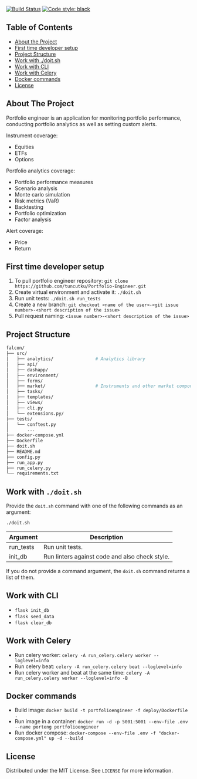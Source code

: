 [![Build Status](https://github.com/tuncutku/Portfolio-Engineer/actions/workflows/test.yml/badge.svg?branch=master)](https://github.com/tuncutku/Portfolio-Engineer/actions/workflows/test.yml)
[![Code style: black](https://img.shields.io/badge/code%20style-black-000000.svg)](https://github.com/psf/black)


## Table of Contents

* [About the Project](#about-the-project)
* [First time developer setup](#first-time-developer-setup)
* [Project Structure](#project-structure)
* [Work with ./doit.sh](#work-with-./doit.sh)
* [Work with CLI](#work-with-cli)
* [Work with Celery](#work-with-celery)
* [Docker commands](#docker-commands)
* [License](#license)


## About The Project


Portfolio engineer is an application for monitoring portfolio performance, conducting portfolio analytics as well as setting custom alerts.

Instrument coverage:
* Equities
* ETFs
* Options

Portfolio analytics coverage:
* Portfolio performance measures
* Scenario analysis
* Monte carlo simulation
* Risk metrics (VaR)
* Backtesting
* Portfolio optimization
* Factor analysis

Alert coverage:
* Price
* Return

## First time developer setup

1. To pull portfolio engineer repository:
   `git clone https://github.com/tuncutku/Portfolio-Engineer.git`
2. Create virtual environment and activate it:
   `./doit.sh`
3. Run unit tests:
   `./doit.sh run_tests`
4. Create a new branch:
   `git checkout <name of the user>-<git issue number>-<short description of the issue>`
4. Pull request naming:
   `<issue number>-<short description of the issue>`


## Project Structure

```bash
falcon/
├── src/
│   ├── analytics/                # Analytics library
│   ├── api/
│   ├── dashapp/
│   ├── environment/
│   ├── forms/
│   ├── market/                   # Instruments and other market components
│   ├── tasks/
│   ├── templates/
│   ├── views/
│   ├── cli.py
│   └── extensions.py/
├── tests/
│   └── conftest.py
│       ...
├── docker-compose.yml
├── Dockerfile
├── doit.sh
├── README.md
├── config.py
├── run_app.py
├── run_celery.py
└── requirements.txt
```


## Work with `./doit.sh`

Provide the `doit.sh` command with one of the following commands as an argument:

```bash
./doit.sh
```

| Argument                      | Description                                                                |
| ----------------------------- | -------------------------------------------------------------------------- |
| run_tests                     | Run unit tests.                                                            |
| init_db                       | Run linters against code and also check style.                             |


If you do not provide a command argument, the `doit.sh` command returns a list of them.

## Work with CLI

* `flask init_db`
* `flask seed_data`
* `flask clear_db`


## Work with Celery

* Run celery worker: `celery -A run_celery.celery worker --loglevel=info`
* Run celery beat: `celery -A run_celery.celery beat --loglevel=info`
* Run celery worker and beat at the same time: `celery -A run_celery.celery worker --loglevel=info -B `

## Docker commands

* Build image: `docker build -t portfolioengineer -f deploy/Dockerfile .`
* Run image in a container: `docker run -d -p 5001:5001 --env-file .env --name porteng portfolioengineer`
* Run docker compose: `docker-compose --env-file .env -f "docker-compose.yml" up -d --build`

## License

Distributed under the MIT License. See `LICENSE` for more information.
